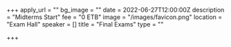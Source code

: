 +++
apply_url = ""
bg_image = ""
date = 2022-06-27T12:00:00Z
description = "Midterms Start"
fee = "0 ETB"
image = "/images/favicon.png"
location = "Exam Hall"
speaker = []
title = "Final Exams"
type = ""

+++
